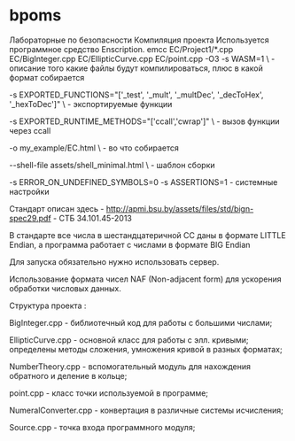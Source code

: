 # bpoms
Лабораторные по безопасности
Компиляция проекта
Используется программное средство Enscription.
emcc EC/Project1/*.cpp EC/BigInteger.cpp EC/EllipticCurve.cpp EC/point.cpp -O3 -s WASM=1 \ - описание того какие файлы будут компилироваться, плюс в какой формат собирается


-s EXPORTED_FUNCTIONS="['_test', '_mult', '_multDec', '_decToHex', '_hexToDec']" \ - экспортируемые функции


-s EXPORTED_RUNTIME_METHODS="['ccall','cwrap']" \ - вызов функции через ccall


-o my_example/EC.html \ - во что собирается


--shell-file assets/shell_minimal.html \ - шаблон сборки


-s ERROR_ON_UNDEFINED_SYMBOLS=0 -s ASSERTIONS=1 - системные настройки 


Стандарт описан здесь - http://apmi.bsu.by/assets/files/std/bign-spec29.pdf - СТБ 34.101.45-2013



В стандарте все числа в шестандцатеричной СС даны в формате LITTLE Endian, а программа работает с числами в формате BIG Endian


Для запуска обязательно нужно использовать сервер. 


Использование формата чисел NAF (Non-adjacent form) для ускорения обработки числовых данных.


Структура проекта :


BigInteger.cpp - библиотечный код для работы с большими числами;


EllipticCurve.cpp - основной класс для работы с элл. кривыми; определены методы сложения, умножения кривой в разных форматах;


NumberTheory.cpp - вспомогательный модуль для нахождения обратного и деление в кольце;


point.cpp - класс точки используемой в программе;


NumeralConverter.cpp - конвертация в различные системы исчисления;


Source.cpp - точка входа программного модуля;
